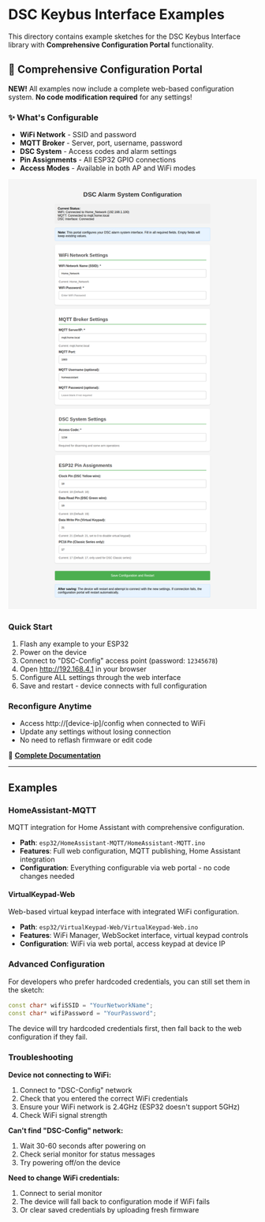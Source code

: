 # DSC Keybus Interface Examples

This directory contains example sketches for the DSC Keybus Interface library with **Comprehensive Configuration Portal** functionality.

## 🚀 Comprehensive Configuration Portal

**NEW!** All examples now include a complete web-based configuration system. **No code modification required** for any settings!

### ✨ What's Configurable
- **WiFi Network** - SSID and password
- **MQTT Broker** - Server, port, username, password  
- **DSC System** - Access codes and alarm settings
- **Pin Assignments** - All ESP32 GPIO connections
- **Access Modes** - Available in both AP and WiFi modes

![Configuration Portal](../enhanced-config-portal.png)

### Quick Start
1. Flash any example to your ESP32
2. Power on the device
3. Connect to "DSC-Config" access point (password: `12345678`)
4. Open http://192.168.4.1 in your browser  
5. Configure ALL settings through the web interface
6. Save and restart - device connects with full configuration

### Reconfigure Anytime
- Access http://[device-ip]/config when connected to WiFi
- Update any settings without losing connection
- No need to reflash firmware or edit code

📖 **[Complete Documentation](../CONFIGURATION_PORTAL.md)**

---

## Examples

### HomeAssistant-MQTT
MQTT integration for Home Assistant with comprehensive configuration.
- **Path**: `esp32/HomeAssistant-MQTT/HomeAssistant-MQTT.ino`
- **Features**: Full web configuration, MQTT publishing, Home Assistant integration  
- **Configuration**: Everything configurable via web portal - no code changes needed

#### VirtualKeypad-Web  
Web-based virtual keypad interface with integrated WiFi configuration.
- **Path**: `esp32/VirtualKeypad-Web/VirtualKeypad-Web.ino`
- **Features**: WiFi Manager, WebSocket interface, virtual keypad controls
- **Configuration**: WiFi via web portal, access keypad at device IP

### Advanced Configuration

For developers who prefer hardcoded credentials, you can still set them in the sketch:

```cpp
const char* wifiSSID = "YourNetworkName";
const char* wifiPassword = "YourPassword";
```

The device will try hardcoded credentials first, then fall back to the web configuration if they fail.

### Troubleshooting

**Device not connecting to WiFi:**
1. Connect to "DSC-Config" network
2. Check that you entered the correct WiFi credentials
3. Ensure your WiFi network is 2.4GHz (ESP32 doesn't support 5GHz)
4. Check WiFi signal strength

**Can't find "DSC-Config" network:**
1. Wait 30-60 seconds after powering on
2. Check serial monitor for status messages
3. Try powering off/on the device

**Need to change WiFi credentials:**
1. Connect to serial monitor
2. The device will fall back to configuration mode if WiFi fails
3. Or clear saved credentials by uploading fresh firmware